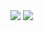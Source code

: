 <img src="http://i1093.photobucket.com/albums/i422/Psycriss__/Seleccioacuten_170_zps0i3s7zli.png">
<img src="http://i1093.photobucket.com/albums/i422/Psycriss__/Seleccioacuten_169_zpsvot5ri8d.png">

